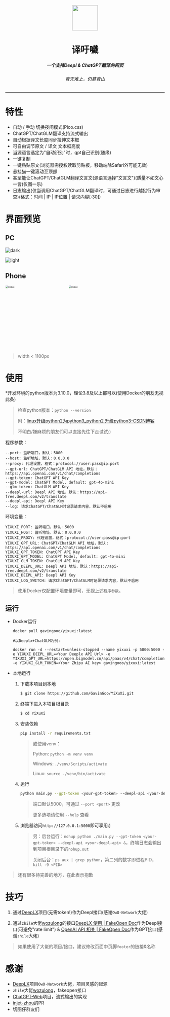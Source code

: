 <div align="center">
<img src="./assets/img/header.jpg" style="width:80px;height:80px;" />

<h1 align="center">译吁嚱</h1>

<h5 align="center">一个支持Deepl & ChatGPT翻译的网页</h5>

<h6 align="center">青天难上，仍慕青山</h6>
</div>

----

# 特性

- 自动 / 手动 切换夜间模式(Pico.css)
- ChatGPT/ChatGLM翻译支持流式输出
- 自动根据译文长度同步拉伸文本框
- 可自由调节原文 / 译文 文本框高度
- 当源语言选定为"自动识别"时，gpt自己识别(随缘)
- 一键复制
- 一键粘贴原文(浏览器需授权读取剪贴板，移动端除Safari外可能无效)
- 悬挂猫一键滚动至顶部
- 甚至能让ChatGPT/ChatGLM翻译文言文(源语言选择"文言文")(质量不如文心一言(仅图一乐)
- 日志输出(仅当调用ChatGPT/ChatGLM翻译时，可通过日志进行越狱行为审查)(格式：时间 |  IP |  IP位置 |  请求内容[:30])



# 界面预览

## PC

![dark](./screenshot/dark.jpg)

![light](./screenshot/light.jpg)

## Phone

<div style="display: flex;">
<img src="./screenshot/mobie_light.png" alt="mobie" style="zoom: 50%;width:400px;" />
<img src="./screenshot/mobie_dark.png" alt="mobie" style="zoom: 50%;width:400px;" />
</div>

> width < 1100px



# 使用

*开发环境的python版本为3.10.0，理论3.8及以上都可以(使用Docker的朋友无视此条)

> 检查python版本：`python --version`
>
> 附：[linux升级python2为python3_python2 升级python3-CSDN博客](https://blog.csdn.net/weixin_40283268/article/details/133797294)
>
> 不明白/嫌麻烦的朋友们可以直接先往下走试试:)
>



程序参数：

```
--port: 监听端口，默认：5000
--host: 监听地址，默认：0.0.0.0
--proxy: 代理设置，格式：protocol://user:pass@ip:port
--gpt-url: ChatGPT/ChatGLM API 地址，默认：https://api.openai.com/v1/chat/completions
--gpt-token: ChatGPT API Key
--gpt-model: ChatGPT Model, default: gpt-4o-mini
--glm-token: ChatGLM API Key
--deepl-url: Deepl API 地址，默认：https://api-free.deepl.com/v2/translate
--deepl-api: Deepl API Key
--log: 请求ChatGPT/ChatGLM时记录请求内容，默认不启用
```



环境变量：

```
YIXUXI_PORT: 监听端口，默认：5000
YIXUXI_HOST: 监听地址，默认：0.0.0.0
YIXUXI_PROXY: 代理设置，格式：protocol://user:pass@ip:port
YIXUXI_GPT_URL: ChatGPT/ChatGLM API 地址，默认：https://api.openai.com/v1/chat/completions
YIXUXI_GPT_TOKEN: ChatGPT API Key
YIXUXI_GPT_MODEL: ChatGPT Model, default: gpt-4o-mini
YIXUXI_GLM_TOKEN: ChatGLM API Key
YIXUXI_DEEPL_URL: Deepl API 地址，默认：https://api-free.deepl.com/v2/translate
YIXUXI_DEEPL_API: Deepl API Key
YIXUXI_LOG_SWITCH: 请求ChatGPT/ChatGLM时记录请求内容，默认不启用
```

> 使用Docker仅配置环境变量即可，无视上述`程序参数`。



## 运行

- Docker运行

    ```
    docker pull gavingooo/yixuxi:latest
    ```
	```
	#以Deeplx+ChatGLM为例: 
	
	docker run -d --restart=unless-stopped --name yixuxi -p 5000:5000 -e YIXUXI_DEEPL_URL=<Your Deeplx API Url> -e YIXUXI_GPT_URL=https://open.bigmodel.cn/api/paas/v4/chat/completions -e YIXUXI_GLM_TOKEN=<Your Zhipu AI key> gavingooo/yixuxi:latest
	```



- 本地运行

    1. 下载本项目到本地
       ```bash
       $ git clone https://github.com/GavinGoo/YiXuXi.git
       ```

    2. 终端下进入本项目根目录
       ```bash
       $ cd YiXuXi
       ```

    3. 安装依赖
       ```bash
       pip install -r requirements.txt
       ```

       >
       > 或使用venv：
       >
       > Python: `python -m venv venv`
       >
       > Windows: `./venv/Scripts/activate`
       >
       > Linux: `source ./venv/bin/activate`

    5. 运行
       ```bash
       python main.py --gpt-token <your-gpt-token> --deepl-api <your-deepl-api>
       ```

       >
       > 端口默认5000，可通过 `--port <port>` 更改
       >
       > 更多选项请使用 `--help` 查看

    6. 浏览器访问`http://127.0.0.1:5000`即可享用:)
       >
       >另：后台运行：`nohup python ./main.py --gpt-token <your-gpt-token> --deepl-api <your-deepl-api> &`，终端日志会输出到项目根目录下的`nohup.out`
       >
       >关闭后台：`ps aux | grep python`，第二列的数字即进程PID，`kill -9 <PID>`
       
       

> 还有很多待完善的地方，在此表示抱歉



# 技巧

1. 通过[DeepLX](https://github.com/OwO-Network/DeepLX)项目(无需token!)作为Deepl接口(感谢`OwO-Network`大佬)

2. 通过`zhile`大佬[wozulong](https://github.com/wozulong)的接口[DeepLX 使用 | FakeOpen Doc](https://fakeopen.org/DeepLX/)作为Deepl接口(可避免"rate limit") & [OpenAI API 相关 | FakeOpen Doc](https://fakeopen.org/Pandora/#openai-api-相关)作为GPT接口(感谢`zhile`大佬)

> 如果使用了大佬的项目/接口，建议修改页面中页脚`footer`的链接&名称



# 感谢

- [DeepLX](https://github.com/OwO-Network/DeepLX)项目`OwO-Network`大佬，项目灵感的起源
- `zhile`大佬[wozulong](https://github.com/wozulong)，fakeopen接口
- [ChatGPT-Web](https://github.com/LiangYang666/ChatGPT-Web)项目，流式输出的实现
- [injet-zhou](https://github.com/injet-zhou)的PR
- 切图仔群友们
